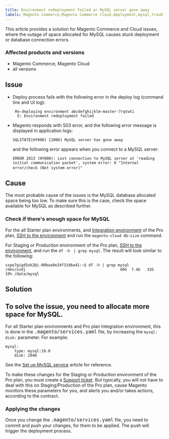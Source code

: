```yaml
---
title: Environment redeployment failed or MySQL server gone away
labels: Magento Commerce,Magento Commerce Cloud,deployment,mysql,troubleshooting
---
```


This article provides a solution for Magento Commerce and Cloud issues, where the outage of space allocated for MySQL causes stuck deployment or database connection errors.

###  Affected products and versions

* Magento Commerce, Magento Cloud
* all versions

## Issue

* Deploy process fails with the following error in the deploy log (command line and UI log):
    
    <pre><code class="language-bash"> Re-deploying environment abcdefghijklm-master-7rqtwti  
    E: Environment redeployment failed</code></pre>
    
    
* Magento responds with 503 error, and the following error message is displayed in application logs:
    
    
    
    <pre><code class="language-bash">SQLSTATE[HY000] [2006] MySQL server has gone away </code></pre>
    
    
    
    and the following error appears when you connect to a MySQL server:
    
    
    
    <pre><code class="language-bash">ERROR 2013 (HY000): Lost connection to MySQL server at 'reading initial communication packet', system error: 0 "Internal error/check (Not system error)"</code>  </pre>
    
    

## Cause

The most probable cause of the issues is the MySQL database allocated space being too low. To make sure this is the case, check the space available for MySQL as described further.

### Check if there's enough space for MySQL

For the all Starter plan environments, and [Integration environment](https://support.magento.com/hc/en-us/articles/360043032152-Integration-Environment-enhancement-request-Pro-and-Starter) of the Pro plan, [SSH to the environment](https://devdocs.magento.com/guides/v2.2/cloud/env/environments-ssh.html#ssh) and run the <code class="language-bash">magento-cloud db:size</code> command.

For Staging or Production environment of the Pro plan, [SSH to the environment](https://devdocs.magento.com/guides/v2.2/cloud/env/environments-ssh.html#ssh),  and run the `` df -h `` ``  | grep mysql. ``The result will look similar to the following:

<pre><code class="language-bash">sxpe7gigd5ok2@i-00baa9e24f31dba41:~$ df -h | grep mysql
/dev/xvdj                                          40G  7.4G   32G  19% /data/mysql</code></pre>

## Solution

## To solve the issue, you need to allocate more space for MySQL.

For all Starter plan environments and Pro plan Integration environment, this is done in the <code style="font-size: 15px;">.magento/services.yaml</code> file, by increasing the `` mysql: disk: `` parameter. For example:

<pre><code class="language-yaml">mysql:
    type: mysql:10.0
    disk: 2048
</code></pre>

See the  [Set up MySQL service](https://devdocs.magento.com/guides/v2.3/cloud/project/project-conf-files_services-mysql.html) article for reference.

To make these changes for the Staging or Production environment of the Pro plan, you must create a [Support ticket](http://support.magento.com/). But typically, you will not have to deal with this on Staging/Production of the Pro plan, cause Magento monitors these parameters for you, and alerts you and/or takes actions, according to the contract.

### Applying the changes

Once you change the <code style="font-size: 15px;">.magento/services.yaml</code> file, you need to commit and push your changes, for them to be applied. The push will trigger the deployment process.

<code class="language-bash"><code class="language-bash"></code></code>

 